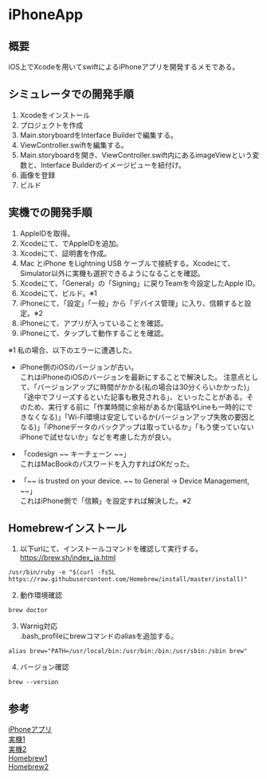 # iPhoneApp

## 概要
iOS上でXcodeを用いてswiftによるiPhoneアプリを開発するメモである。   

## シミュレータでの開発手順
1. Xcodeをインストール  
1. プロジェクトを作成  
1. Main.storyboardをInterface Builderで編集する。  
1. ViewController.swiftを編集する。  
1. Main.storyboardを開き、ViewController.swift内にあるimageViewという変数と、Interface Builderのイメージビューを紐付け。  
1. 画像を登録  
1. ビルド    

## 実機での開発手順
1. AppleIDを取得。
1. Xcodeにて、でAppleIDを追加。
1. Xcodeにて、証明書を作成。
1. Mac とiPhone をLightning USB ケーブルで接続する。Xcodeにて、Simulator以外に実機も選択できるようになることを確認。
1. Xcodeにて、「General」の「Signing」に戻りTeamを今設定したApple ID。
1. Xcodeにて、ビルド。※1
1. iPhoneにて、「設定」「一般」から「デバイス管理」に入り、信頼すると設定。※2
1. iPhoneにて、アプリが入っていることを確認。
1. iPhoneにて、タップして動作することを確認。  

※1 私の場合、以下のエラーに遭遇した。   
- iPhone側のiOSのバージョンが古い。  
これはiPhoneのiOSのバージョンを最新にすることで解決した。
注意点として、「バージョンアップに時間がかかる(私の場合は30分くらいかかった)」「途中でフリーズするといた記事も散見される」、といったことがある。そのため、実行する前に「作業時間に余裕があるか(電話やLineも一時的にできなくなる)」「Wi-Fi環境は安定しているか(バージョンアップ失敗の要因となる)」「iPhoneデータのバックアップは取っているか」「もう使っていないiPhoneで試せないか」などを考慮した方が良い。

- 「codesign ~~ キーチェーン ~~」    
これはMacBookのパスワードを入力すればOKだった。

- 「~~ is trusted on your device. ~~ to General -> Device Management, ~~」  
これはiPhone側で「信頼」を設定すれば解決した。※2  


## Homebrewインストール
1. 以下urlにて、インストールコマンドを確認して実行する。   
https://brew.sh/index_ja.html  
```
/usr/bin/ruby -e "$(curl -fsSL https://raw.githubusercontent.com/Homebrew/install/master/install)"
```
2. 動作環境確認
```
brew doctor
```
3. Warnig対応  
.bash_profileにbrewコマンドのaliasを追加する。
```
alias brew="PATH=/usr/local/bin:/usr/bin:/bin:/usr/sbin:/sbin brew"
```
4. バージョン確認
```
brew --version
```  

## 参考
[iPhoneアプリ](https://udemy.benesse.co.jp/development/ios/how-to-use-xcode.html)  
[実機1](https://i-app-tec.com/ios/device-test.html)  
[実機2](https://qiita.com/segur/items/bef54efa7764885173bb)  
[Homebrew1](https://qiita.com/krtsatoqiita/items/ba567acacb93a7a02dd9)  
[Homebrew2](https://qiita.com/takuya0301/items/695f42f6904e979f0152)
